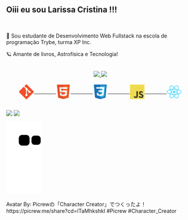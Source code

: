 ## Oiii eu sou Larissa Cristina !!!
<div>
    <br>
    <p> 🌙 Sou estudante de Desenvolvimento Web Fullstack 
        na escola de programação Trybe, turma XP Inc.</p>
    <p> 🪐 Amante de livros, Astrofísica e Tecnologia! </p>
</div>
</div>  
<br>
<div align="center">
  <a href="https://github.com/LarissaCns">
  <img height="180em" src="https://github-readme-stats.vercel.app/api?username=LarissaCns&show_icons=true&theme=radical&include_all_commits=true&count_private=true"/>
  <img height="180em" src="https://github-readme-stats.vercel.app/api/top-langs/?username=LarissaCns&layout=compact&langs_count=7&theme=radical"/>
</div>
<div align="center"><br>
  <img height="40" align="center" alt="Lari-Git" height="30" width="40" src="https://raw.githubusercontent.com/devicons/devicon/master/icons/git/git-original.svg">
    &nbsp;&nbsp;&nbsp;&nbsp;&nbsp;&nbsp;&nbsp;&nbsp;&nbsp;&nbsp;&nbsp;&nbsp;&nbsp;
  <img height="40" align="center" alt="Lari-HTML" height="30" width="40" src="https://raw.githubusercontent.com/devicons/devicon/master/icons/html5/html5-original.svg">
    &nbsp;&nbsp;&nbsp;&nbsp;&nbsp;&nbsp;&nbsp;&nbsp;&nbsp;&nbsp;&nbsp;&nbsp;&nbsp;
  <img height="40" align="center" alt="Lari-CSS" height="30" width="40" src="https://raw.githubusercontent.com/devicons/devicon/master/icons/css3/css3-original.svg">
    &nbsp;&nbsp;&nbsp;&nbsp;&nbsp;&nbsp;&nbsp;&nbsp;&nbsp;&nbsp;&nbsp;&nbsp;&nbsp;
  <img height="40" align="center" alt="Lari-JS" height="30" width="40" src="https://raw.githubusercontent.com/devicons/devicon/master/icons/javascript/javascript-original.svg">
    &nbsp;&nbsp;&nbsp;&nbsp;&nbsp;&nbsp;&nbsp;&nbsp;&nbsp;&nbsp;&nbsp;&nbsp;&nbsp;
    <img height="40" align="center" alt="Lari-React" height="30" width="40" src="https://raw.githubusercontent.com/devicons/devicon/master/icons/react/react-original.svg">
</div>

##
<div> 
  <a href="https://www.instagram.com/_laregou/" target="_blank"><img src="https://img.shields.io/badge/-Instagram-%23E4405F?style=for-the-badge&logo=instagram&logoColor=white" target="_blank"></a>
  <a href="https://www.linkedin.com/in/larissacn-silva/" target="_blank"><img src="https://img.shields.io/badge/-LinkedIn-%230077B5?style=for-the-badge&logo=linkedin&logoColor=white" target="_blank"></a> 
 
  ![Snake animation](https://github.com/LarissaCns/LarissaCns/blob/output/github-contribution-grid-snake.svg)
 
</div>
<div>
    <p>Avatar By: Picrewの「Character Creator」でつくったよ！ https://picrew.me/share?cd=lTaMhkshkI #Picrew #Character_Creator</p>
</div>

